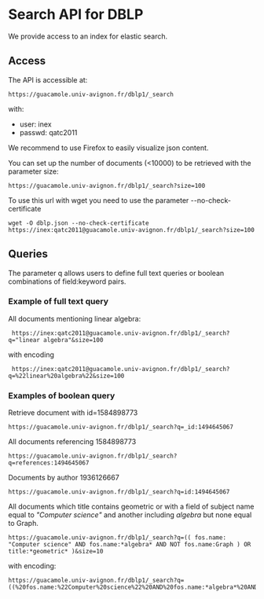 # Search API for DBLP

We provide access to an index for elastic search.

## Access

The API is accessible at:

```
https://guacamole.univ-avignon.fr/dblp1/_search
```

with:

* user: inex
* passwd: qatc2011

We recommend to use Firefox to easily visualize json content.

You can set up the number of documents (<10000) to be retrieved with the parameter size:

```
https://guacamole.univ-avignon.fr/dblp1/_search?size=100
```

To use this url with wget you need to use the parameter --no-check-certificate

```
wget -O dblp.json --no-check-certificate https://inex:qatc2011@guacamole.univ-avignon.fr/dblp1/_search?size=100 
```

## Queries

The parameter q allows users to define full text queries or boolean combinations of field:keyword pairs.

### Example of full text query

All documents mentioning linear algebra:

```
 https://inex:qatc2011@guacamole.univ-avignon.fr/dblp1/_search?q="linear algebra"&size=100 
```

with encoding

```
 https://inex:qatc2011@guacamole.univ-avignon.fr/dblp1/_search?q=%22linear%20algebra%22&size=100 
```

### Examples of boolean query

Retrieve document with id=1584898773

```
https://guacamole.univ-avignon.fr/dblp1/_search?q=_id:1494645067
```

All documents referencing 1584898773

```
https://guacamole.univ-avignon.fr/dblp1/_search?q=references:1494645067
```

Documents by author 1936126667

```
https://guacamole.univ-avignon.fr/dblp1/_search?q=id:1494645067
```

All documents which title contains geometric or with a field of subject name equal to *"Computer science"* and another including *algebra* but none equal to Graph.

```
https://guacamole.univ-avignon.fr/dblp1/_search?q=(( fos.name: "Computer science" AND fos.name:*algebra* AND NOT fos.name:Graph ) OR title:*geometric* )&size=10
```

with encoding:

```
https://guacamole.univ-avignon.fr/dblp1/_search?q=((%20fos.name:%22Computer%20science%22%20AND%20fos.name:*algebra*%20AND%20NOT%20fos.name:Graph%20)%20OR%20title:*geometric*%20)&size=10
```